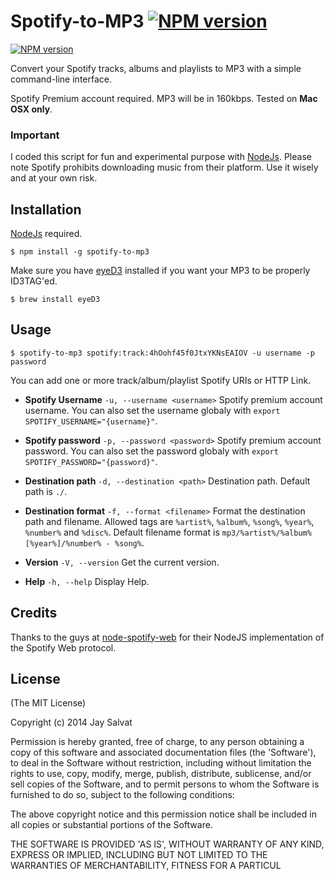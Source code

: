 # Spotify-to-MP3 [![NPM version](https://badge.fury.io/js/spotify-to-mp3.png)](http://badge.fury.io/js/spotify-to-mp3)

[![NPM version](https://nodei.co/npm/spotify-to-mp3.png)](https://nodei.co/npm/spotify-to-mp3)

Convert your Spotify tracks, albums and playlists to MP3 with a simple command-line interface.

Spotify Premium account required. MP3 will be in 160kbps. Tested on **Mac OSX only**. 

### Important

I coded this script for fun and experimental purpose with [NodeJs](http://nodejs.org). Please note Spotify prohibits downloading music from their platform.
Use it wisely and at your own risk.

## Installation

[NodeJs](http://nodejs.org) required.

    $ npm install -g spotify-to-mp3

Make sure you have [eyeD3](http://eyed3.nicfit.net/) installed 
if you want your MP3 to be properly ID3TAG'ed.

    $ brew install eyeD3

## Usage

    $ spotify-to-mp3 spotify:track:4hOohf45f0JtxYKNsEAIOV -u username -p password

You can add one or more track/album/playlist Spotify URIs or HTTP Link.

* **Spotify Username**
`-u, --username <username>`
Spotify premium account username. You can also set the username globaly with `export SPOTIFY_USERNAME="{username}"`.

* **Spotify password**
`-p, --password <password>`
Spotify premium account password. You can also set the password globaly with `export SPOTIFY_PASSWORD="{password}"`.

* **Destination path**
`-d, --destination <path>` 
Destination path. Default path is `./`.

* **Destination format**
`-f, --format <filename>` 
Format the destination path and filename. Allowed tags are `%artist%`, `%album%`, `%song%`, `%year%`, `%number%` and `%disc%`. Default filename format is `mp3/%artist%/%album% [%year%]/%number% - %song%`.

* **Version**
`-V, --version` 
Get the current version.

* **Help**
`-h, --help` 
Display Help.

## Credits

Thanks to the guys at [node-spotify-web](https://github.com/TooTallNate/node-spotify-web)
for their NodeJS implementation of the Spotify Web protocol.

## License

(The MIT License)

Copyright (c) 2014 Jay Salvat

Permission is hereby granted, free of charge, to any person obtaining
a copy of this software and associated documentation files (the
'Software'), to deal in the Software without restriction, including
without limitation the rights to use, copy, modify, merge, publish,
distribute, sublicense, and/or sell copies of the Software, and to
permit persons to whom the Software is furnished to do so, subject to
the following conditions:

The above copyright notice and this permission notice shall be
included in all copies or substantial portions of the Software.

THE SOFTWARE IS PROVIDED 'AS IS', WITHOUT WARRANTY OF ANY KIND,
EXPRESS OR IMPLIED, INCLUDING BUT NOT LIMITED TO THE WARRANTIES OF
MERCHANTABILITY, FITNESS FOR A PARTICUL